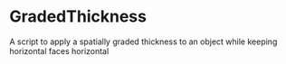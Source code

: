 # GradedThickness
A script to apply a spatially graded thickness to an object while keeping horizontal faces horizontal
